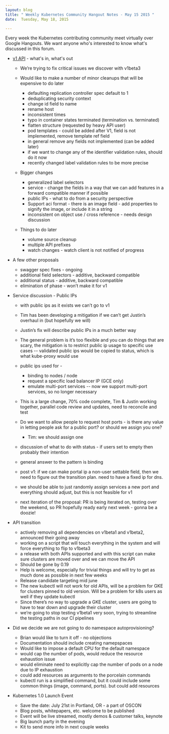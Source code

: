 ```yaml
---
layout: blog
title: " Weekly Kubernetes Community Hangout Notes - May 15 2015 "
date:  Tuesday, May 18, 2015 

---
```

Every week the Kubernetes contributing community meet virtually over Google Hangouts. We want anyone who's interested to know what's discussed in this forum.  
  

- [v1 API](https://github.com/GoogleCloudPlatform/kubernetes/issues/7018) - what's in, what's out

  - We’re trying to fix critical issues we discover with v1beta3
  - Would like to make a number of minor cleanups that will be expensive to do later

    - defaulting replication controller spec default to 1
    - deduplicating security context
    - change id field to name
    - rename host
    - inconsistent times
    - typo in container states terminated (termination vs. terminated)
    - flatten structure (requested by heavy API user)
    - pod templates - could be added after V1, field is not implemented, remove template ref field
    - in general remove any fields not implemented (can be added later)
    - if we want to change any of the identifier validation rules, should do it now
    - recently changed label validation rules to be more precise
  - Bigger changes

    - generalized label selectors
    - service - change the fields in a way that we can add features in a forward compatible manner if possible
    - public IPs - what to do from a security perspective
    - Support aci format - there is an image field - add properties to signify the image, or include it in a string
    - inconsistent on object use / cross reference - needs design discussion
  - Things to do later

    - volume source cleanup
    - multiple API prefixes
    - watch changes - watch client is not notified of progress
- A few other proposals&nbsp;

  - swagger spec fixes - ongoing
  - additional field selectors - additive, backward compatible
  - additional status - additive, backward compatible
  - elimination of phase - won’t make it for v1
- Service discussion - Public IPs

  - with public ips as it exists we can’t go to v1
  - Tim has been developing a mitigation if we can’t get Justin’s overhaul in (but hopefully we will)
  - Justin’s fix will describe public IPs in a much better way
  - The general problem is it’s too flexible and you can do things that are scary, the mitigation is to restrict public ip usage to specific use cases -- validated public ips would be copied to status, which is what kube-proxy would use
  - public ips used for -&nbsp;

    - binding to nodes / node
    - request a specific load balancer IP (GCE only)
    - emulate multi-port services -- now we support multi-port services, so no longer necessary
  - This is a large change, 70% code complete, Tim & Justin working together, parallel code review and updates, need to reconcile and test
  - Do we want to allow people to request host ports - is there any value in letting people ask for a public port? or should we assign you one?

    - Tim: we should assign one
  - discussion of what to do with status - if users set to empty then probably their intention
  - general answer to the pattern is binding
  - post v1: if we can make portal ip a non-user settable field, then we need to figure out the transition plan. need to have a fixed ip for dns.
  - we should be able to just randomly assign services a new port and everything should adjust, but this is not feasible for v1
  - next iteration of the proposal: PR is being iterated on, testing over the weekend, so PR hopefully ready early next week - gonna be a doozie!
- API transition

  - actively removing all dependencies on v1beta1 and v1beta2, announced their going away
  - working on a script that will touch everything in the system and will force everything to flip to v1beta3
  - a release with both APIs supported and with this script can make sure clusters are moved over and we can move the API
  - Should be gone by 0.19
  - Help is welcome, especially for trivial things and will try to get as much done as possible in next few weeks
  - Release candidate targeting mid june
  - The new kubectl will not work for old APIs, will be a problem for GKE for clusters pinned to old version. Will be a problem for k8s users as well if they update kubectl
  - Since there’s no way to upgrade a GKE cluster, users are going to have to tear down and upgrade their cluster
  - we’re going to stop testing v1beta1 very soon, trying to streamline the testing paths in our CI pipelines
- Did we decide we are not going to do namespace autoprovisioning?

  - Brian would like to turn it off - no objections
  - Documentation should include creating namepspaces
  - Would like to impose a default CPU for the default namespace
  - would cap the number of pods, would reduce the resource exhaustion issue
  - would eliminate need to explicitly cap the number of pods on a node due to IP exhaustion
  - could add resources as arguments to the porcelain commands
  - kubectl run is a simplified command, but it could include some common things (image, command, ports). but could add resources
- Kubernetes 1.0 Launch Event

  - Save the date: July 21st in Portland, OR - a part of OSCON
  - Blog posts, whitepapers, etc. welcome to be published
  - Event will be live streamed, mostly demos & customer talks, keynote
  - Big launch party in the evening
  - Kit to send more info in next couple weeks
